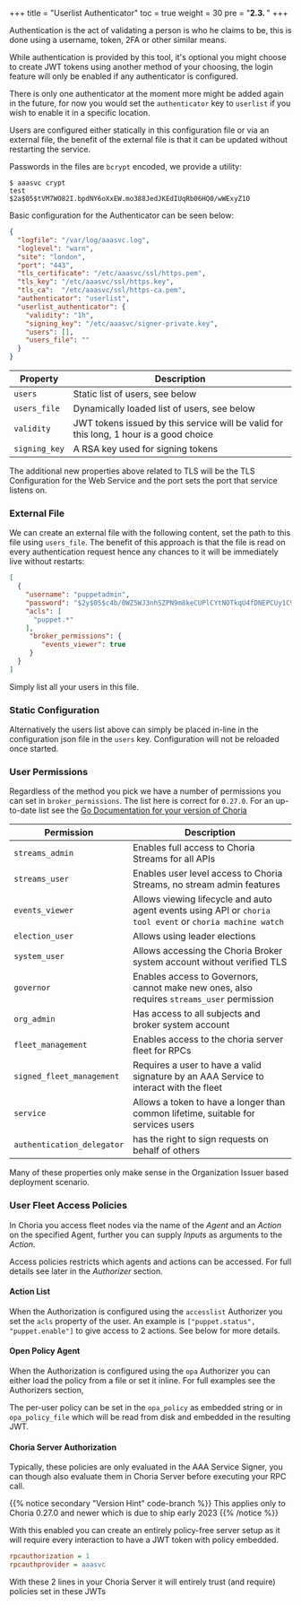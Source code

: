 +++
title = "Userlist Authenticator"
toc = true
weight = 30
pre = "<b>2.3. </b>"
+++

Authentication is the act of validating a person is who he claims to be, this is done using a username, token, 2FA or other similar means.

While authentication is provided by this tool, it's optional you might choose to create JWT tokens using another method of your choosing, the login feature will only be enabled if any authenticator is configured.

There is only one authenticator at the moment more might be added again in the future, for now you would set the `authenticator` key to `userlist` if you wish to enable it in a specific location.

Users are configured either statically in this configuration file or via an external file, the benefit of the external file is that it can be updated without restarting the service.

Passwords in the files are `bcrypt` encoded, we provide a utility:

```nohighlight
$ aaasvc crypt
test
$2a$05$tVM7WO82I.bpdNY6oXxEW.mo388JedJKEdIUqRb06HQ0/wWExyZ1O
```

Basic configuration for the Authenticator can be seen below:

```json
{
  "logfile": "/var/log/aaasvc.log",
  "loglevel": "warn",
  "site": "london",
  "port": "443",
  "tls_certificate": "/etc/aaasvc/ssl/https.pem",
  "tls_key": "/etc/aaasvc/ssl/https.key",
  "tls_ca":  "/etc/aaasvc/ssl/https-ca.pem",
  "authenticator": "userlist",
  "userlist_authenticator": {
    "validity": "1h",
    "signing_key": "/etc/aaasvc/signer-private.key",
    "users": [],
    "users_file": ""
  }
}
```

| Property      | Description                                                                            |
|---------------|----------------------------------------------------------------------------------------|
| `users`       | Static list of users, see below                                                        |
| `users_file`  | Dynamically loaded list of users, see below                                            |
| `validity`    | JWT tokens issued by this service will be valid for this long, 1 hour is a good choice |
| `signing_key` | A RSA key used for signing tokens                                                      |

The additional new properties above related to TLS will be the TLS Configuration for the Web Service and the port sets
the port that service listens on.

### External File

We can create an external file with the following content, set the path to this file using `users_file`.  The benefit of this approach is that the file is read on every authentication request hence any chances to it will be immediately live without restarts:

```json
[
  {
    "username": "puppetadmin",
    "password": "$2y$05$c4b/0WZ5WJ3nhSZPN9m8keCUPlCYtNOTkqU4fDNEPCUy1C9Pfqn2e",
    "acls": [
      "puppet.*"
    ],
     "broker_permissions": {
        "events_viewer": true
     }
  }
]
```

Simply list all your users in this file.

### Static Configuration

Alternatively the users list above can simply be placed in-line in the configuration json file in the `users` key. Configuration will not be reloaded once started.

### User Permissions

Regardless of the method you pick we have a number of permissions you can set in `broker_permissions`. The list here is correct for `0.27.0`. For an up-to-date list see the [Go Documentation for your version of Choria](https://pkg.go.dev/github.com/choria-io/go-choria@v0.26.2/tokens#ClientPermissions)

| Permission                 | Description                                                                                               |
|----------------------------|-----------------------------------------------------------------------------------------------------------|
| `streams_admin`            | Enables full access to Choria Streams for all APIs                                                        |
| `streams_user`             | Enables user level access to Choria Streams, no stream admin features                                     |
| `events_viewer`            | Allows viewing lifecycle and auto agent events using API or `choria tool event` or `choria machine watch` |
| `election_user`            | Allows using leader elections                                                                             |
| `system_user`              | Allows accessing the Choria Broker system account without verified TLS                                    |
| `governor`                 | Enables access to Governors, cannot make new ones, also requires `streams_user` permission                |
| `org_admin`                | Has access to all subjects and broker system account                                                      |
| `fleet_management`         | Enables access to the choria server fleet for RPCs                                                        |
| `signed_fleet_management`  | Requires a user to have a valid signature by an AAA Service to interact with the fleet                    |
| `service`                  | Allows a token to have a longer than common lifetime, suitable for services users                         |
| `authentication_delegator` | has the right to sign requests on behalf of others                                                        |

Many of these properties only make sense in the Organization Issuer based deployment scenario.

### User Fleet Access Policies

In Choria you access fleet nodes via the name of the *Agent* and an *Action* on the specified Agent, further you can supply *Inputs* as arguments to the *Action*.

Access policies restricts which agents and actions can be accessed. For full details see later in the *Authorizer* section.

#### Action List

When the Authorization is configured using the `accesslist` Authorizer you set the `acls` property of the user. An example is `["puppet.status", "puppet.enable"]` to give access to 2 actions. See below for more details.

#### Open Policy Agent

When the Authorization is configured using the `opa` Authorizer you can either load the policy from a file or set it inline. For full examples see the Authorizers section,

The per-user policy can be set in the `opa_policy` as embedded string or in `opa_policy_file` which will be read from disk and embedded in the resulting JWT.

#### Choria Server Authorization

Typically, these policies are only evaluated in the AAA Service Signer, you can though also evaluate them in Choria Server
before executing your RPC call.

{{% notice secondary "Version Hint" code-branch %}}
This applies only to Choria 0.27.0 and newer which is due to ship early 2023
{{% /notice %}}

With this enabled you can create an entirely policy-free server setup as it will require every interaction to have a
JWT token with policy embedded.

```ini
rpcauthorization = 1
rpcauthprovider = aaasvc
```

With these 2 lines in your Choria Server it will entirely trust (and require) policies set in these JWTs
